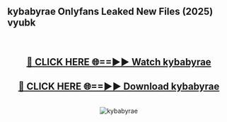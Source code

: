 <h2>kybabyrae Onlyfans Leaked New Files (2025) vyubk</h2>
<br>
<div align="center">
<h2><a href="https://mediafiles.top/kybabyrae&ref=git" rel="nofollow">🔴 CLICK HERE 🌐==►► Watch kybabyrae</a></h2>
<h2><a href="https://mediafiles.top/kybabyrae&ref=git" rel="nofollow">🔴 CLICK HERE 🌐==►► Download kybabyrae</a></h2>
<br>
<a href="https://mediafiles.top/kybabyrae&ref=git" rel="nofollow" data-target="animated-image.originalLink"><img src="https://i.ibb.co.com/xMMVF88/686577567.gif" alt="kybabyrae" style="max-width: 100%; display: inline-block;" data-target="animated-image.originalImage"></a>
</div>
<br>
<br>